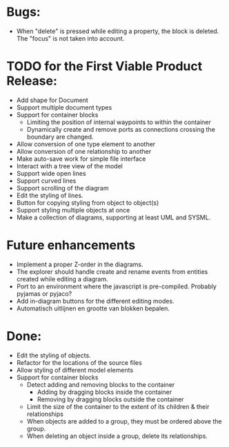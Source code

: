 
# Bugs:
* When "delete" is pressed while editing a property, the block is deleted. The "focus" is not taken into account.



# TODO for the First Viable Product Release:
* Add shape for Document
* Support multiple document types
* Support for container blocks
  * Limiting the position of internal waypoints to within the container
  * Dynamically create and remove ports as connections crossing the boundary are changed.
* Allow conversion of one type element to another
* Allow conversion of one relationship to another
* Make auto-save work for simple file interface
* Interact with a tree view of the model
* Support wide open lines
* Support curved lines
* Support scrolling of the diagram
* Edit the styling of lines.
* Button for copying styling from object to object(s)
* Support styling multiple objects at once
* Make a collection of diagrams, supporting at least UML and SYSML.

# Future enhancements
* Implement a proper Z-order in the diagrams.
* The explorer should handle create and rename events from entities created while editing a diagram.
* Port to an environment where the javascript is pre-compiled. Probably pyjamas or pyjaco?
* Add in-diagram buttons for the different editing modes.
* Automatisch uitlijnen en grootte van blokken bepalen.



# Done:
* Edit the styling of objects.
* Refactor for the locations of the source files
* Allow styling of different model elements
* Support for container blocks
  * Detect adding and removing blocks to the container
    * Adding by dragging blocks inside the container
    * Removing by dragging blocks outside the container
  * Limit the size of the container to the extent of its children & their relationships
  * When objects are added to a group, they must be ordered above the group.
  * When deleting an object inside a group, delete its relationships.

